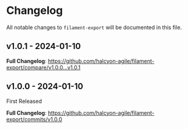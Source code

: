 # Changelog

All notable changes to `filament-export` will be documented in this file.

## v1.0.1 - 2024-01-10

**Full Changelog**: https://github.com/halcyon-agile/filament-export/compare/v1.0.0...v1.0.1

## v1.0.0 - 2024-01-10

First Released

**Full Changelog**: https://github.com/halcyon-agile/filament-export/commits/v1.0.0
